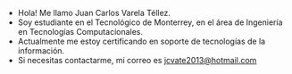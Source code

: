 - Hola! Me llamo Juan Carlos Varela Téllez.
- Soy estudiante en el Tecnológico de Monterrey, en el área de Ingeniería en Tecnologías Computacionales.
- Actualmente me estoy certificando en soporte de tecnologías de la información.
- Si necesitas contactarme, mi correo es jcvate2013@hotmail.com
